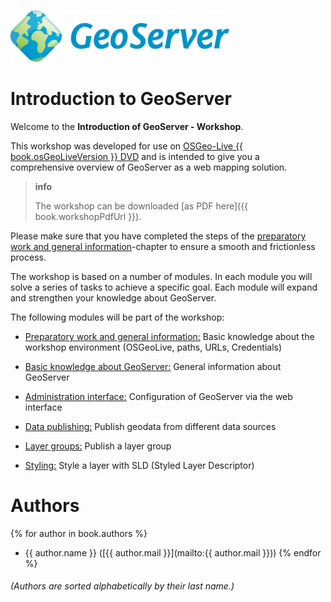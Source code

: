 ![](./assets/geoserver-logo.png)

# Introduction to GeoServer

Welcome to the **Introduction of GeoServer - Workshop**.

This workshop was developed for use on [OSGeo-Live {{ book.osGeoLiveVersion }} DVD](https://live.osgeo.org) and is intended to give you a comprehensive overview of GeoServer as a web mapping solution. <!---Hinweis auf DVD? -->

> **info**
>
> The workshop can be downloaded [as PDF here]({{ book.workshopPdfUrl }}).  <!---PDF auf englisch? -->

Please make sure that you have completed the steps of the 
[preparatory work and general information](environment/README.md)-chapter to ensure a smooth and frictionless process.

The workshop is based on a number of modules. In each module you will solve a series of tasks to achieve a specific goal. Each module will expand and strengthen your knowledge about GeoServer.

The following modules will be part of the workshop:

* [Preparatory work and general information:](environment/README.md)
Basic knowledge about the workshop environment (OSGeoLive, paths, URLs, Credentials)

* [Basic knowledge about GeoServer:](basics/README.md)
General information about GeoServer

* [Administration interface:](ui/README.md)
Configuration of GeoServer via the web interface

* [Data publishing:](data/README.md)
Publish geodata from different data sources

* [Layer groups:](group/README.md)
Publish a layer group

* [Styling:](styling/README.md)
Style a layer with SLD (Styled Layer Descriptor)

# Authors

{% for author in book.authors %}
  - {{ author.name }} ([{{ author.mail }}](mailto:{{ author.mail }}))
{% endfor %} <!--alle Autoren aktuell?-->

###### (Authors are sorted alphabetically by their last name.)
